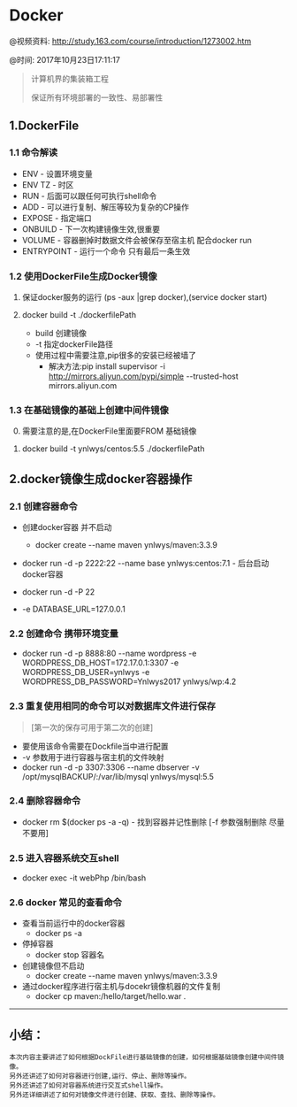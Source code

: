 # Docker
@视频资料: http://study.163.com/course/introduction/1273002.htm

@时间: 2017年10月23日17:11:17



> 计算机界的集装箱工程
> 
> 保证所有环境部署的一致性、易部署性

   
   
## 1.DockerFile 

### 1.1 命令解读
   * ENV - 设置环境变量
   * ENV TZ - 时区
   * RUN - 后面可以跟任何可执行shell命令
   * ADD - 可以进行复制、解压等较为复杂的CP操作
   * EXPOSE - 指定端口
   * ONBUILD - 下一次构建镜像生效,很重要
   * VOLUME - 容器删掉时数据文件会被保存至宿主机 配合docker run 
   * ENTRYPOINT - 运行一个命令 只有最后一条生效
    
    
### 1.2 使用DockerFile生成Docker镜像

   1. 保证docker服务的运行 (ps -aux |grep docker),(service docker start)
   
   2. docker build -t ./dockerfilePath
        * build 创建镜像
        * -t 指定dockerFile路径
        * 使用过程中需要注意,pip很多的安装已经被墙了
            * 解决方法:pip install supervisor -i http://mirrors.aliyun.com/pypi/simple --trusted-host mirrors.aliyun.com

### 1.3 在基础镜像的基础上创建中间件镜像
   0. 需要注意的是,在DockerFile里面要FROM 基础镜像
    
   1. docker build -t ynlwys/centos:5.5 ./dockerfilePath
       
   
## 2.docker镜像生成docker容器操作 

### 2.1 创建容器命令
    
   * 创建docker容器 并不启动
        - docker create --name maven ynlwys/maven:3.3.9
     
   * docker run -d -p 2222:22 --name base ynlwys:centos:7.1 - 后台启动docker容器
   * docker run -d -P 22
   * -e DATABASE_URL=127.0.0.1
   
### 2.2 创建命令 携带环境变量
  
   * docker run -d -p 8888:80 --name wordpress -e WORDPRESS_DB_HOST=172.17.0.1:3307 -e WORDPRESS_DB_USER=ynlwys -e WORDPRESS_DB_PASSWORD=Ynlwys2017  ynlwys/wp:4.2

### 2.3 重复使用相同的命令可以对数据库文件进行保存

   > [第一次的保存可用于第二次的创建]
    
   * 要使用该命令需要在Dockfile当中进行配置
   * -v 参数用于进行容器与宿主机的文件映射
   * docker run -d -p 3307:3306 --name dbserver -v /opt/mysqlBACKUP/:/var/lib/mysql ynlwys/mysql:5.5
   
### 2.4 删除容器命令
    
   * docker rm $(docker ps -a -q) - 找到容器并记性删除 [-f 参数强制删除 尽量不要用]

### 2.5 进入容器系统交互shell
   
   * docker exec -it webPhp /bin/bash
   
### 2.6 docker 常见的查看命令
    
   * 查看当前运行中的docker容器
        * docker ps -a
   * 停掉容器
        * docker stop 容器名
   * 创建镜像但不启动
        * docker create --name maven ynlwys/maven:3.3.9
   * 通过docker程序进行宿主机与docekr镜像机器的文件复制
        * docker cp maven:/hello/target/hello.war .
    
-----------------------


## 小结：
    本次内容主要讲述了如何根据DockFile进行基础镜像的创建，如何根据基础镜像创建中间件镜像。
    另外还讲述了如何对容器进行创建,运行、停止、删除等操作。
    另外还讲述了如何对容器系统进行交互式shell操作。
    另外还详细讲述了如何对镜像文件进行创建、获取、查找、删除等操作。

